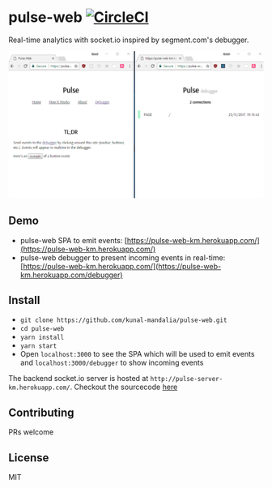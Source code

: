 # pulse-web [![CircleCI](https://circleci.com/gh/kunal-mandalia/pulse-web.svg?style=svg)](https://circleci.com/gh/kunal-mandalia/pulse-web)

Real-time analytics with socket.io inspired by segment.com's debugger.

![pulse-demo](./pulse-demo.gif)

## Demo
- pulse-web SPA to emit events: [https://pulse-web-km.herokuapp.com/](https://pulse-web-km.herokuapp.com/)
- pulse-web debugger to present incoming events in real-time: [https://pulse-web-km.herokuapp.com/](https://pulse-web-km.herokuapp.com/debugger)

## Install
- `git clone https://github.com/kunal-mandalia/pulse-web.git`
- `cd pulse-web`
- `yarn install`
- `yarn start`
- Open `localhost:3000` to see the SPA which will be used to emit events and `localhost:3000/debugger` to show incoming events

The backend socket.io server is hosted at `http://pulse-server-km.herokuapp.com/`. Checkout the sourcecode [here](https://github.com/kunal-mandalia/pulse-server)

## Contributing
PRs welcome

## License
MIT